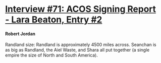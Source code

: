 # [Interview #71: ACOS Signing Report - Lara Beaton, Entry #2](https://www.theoryland.com/intvmain.php?i=71#2)

#### Robert Jordan

Randland size: Randland is approximately 4500 miles across. Seanchan is as big as Randland, the Aiel Waste, and Shara all put together (a single empire the size of North and South America).

